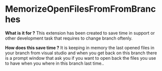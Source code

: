 # MemorizeOpenFilesFromFromBranches

**What is it for ?**
This extension has been created to save time in support or other development task that requires to change branch oftenly.

**How does this save time ?**
It is keeping in memory the last opened files in your branch from visual studio and when you get back on this branch there
is a prompt window that ask you if you want to open back the files you use to have when you where in this branch last time..
